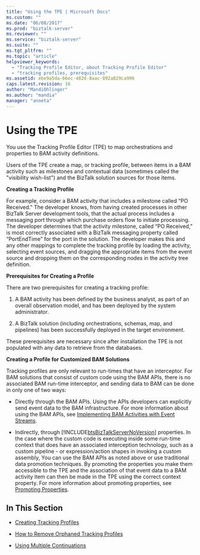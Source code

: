 ```yaml
---
title: "Using the TPE | Microsoft Docs"
ms.custom: ""
ms.date: "06/08/2017"
ms.prod: "biztalk-server"
ms.reviewer: ""
ms.service: "biztalk-server"
ms.suite: ""
ms.tgt_pltfrm: ""
ms.topic: "article"
helpviewer_keywords: 
  - "Tracking Profile Editor, about Tracking Profile Editor"
  - "tracking profiles, prerequisites"
ms.assetid: ebe9a5da-66ec-482d-8aac-892a829ca996
caps.latest.revision: 16
author: "MandiOhlinger"
ms.author: "mandia"
manager: "anneta"
---
```

# Using the TPE
You use the Tracking Profile Editor (TPE) to map orchestrations and properties to BAM activity definitions.  
  
 Users of the TPE create a map, or tracking profile, between items in a BAM activity such as milestones and contextual data (sometimes called the "visibility wish-list") and the BizTalk solution sources for those items.  
  
 **Creating a Tracking Profile**  
  
 For example, consider a BAM activity that includes a milestone called “PO Received.” The developer knows, from having created processes in other BizTalk Server development tools, that the actual process includes a messaging port through which purchase orders flow to initiate processing. The developer determines that the activity milestone, called “PO Received,” is most correctly associated with a BizTalk messaging property called “PortEndTime” for the port in the solution. The developer makes this and any other mappings to complete the tracking profile by loading the activity, selecting event sources, and dragging the appropriate items from the event source and dropping them on the corresponding nodes in the activity tree definition.  
  
 **Prerequisites for Creating a Profile**  
  
 There are two prerequisites for creating a tracking profile:  
  
1.  A BAM activity has been defined by the business analyst, as part of an overall observation model, and has been deployed by the system administrator.  
  
2.  A BizTalk solution (including orchestrations, schemas, map, and pipelines) has been successfully deployed in the target environment.  
  
 These prerequisites are necessary since after installation the TPE is not populated with any data to retrieve from the databases.  
  
 **Creating a Profile for Customized BAM Solutions**  
  
 Tracking profiles are only relevant to run-times that have an interceptor. For BAM solutions that consist of custom code using the BAM APIs, there is no associated BAM run-time interceptor, and sending data to BAM can be done in only one of two ways:  
  
-   Directly through the BAM APIs. Using the APIs developers can explicitly send event data to the BAM infrastructure. For more information about using the BAM APIs, see [Implementing BAM Activities with Event Streams](../core/implementing-bam-activities-with-event-streams.md).  
  
-   Indirectly, through [!INCLUDE[btsBizTalkServerNoVersion](../includes/btsbiztalkservernoversion-md.md)] properties. In the case where the custom code is executing inside some run-time context that does have an associated interception technology, such as a custom pipeline - or expression/action shapes in invoking a custom assembly, You can use the BAM APIs as noted above or use traditional data promotion techniques. By promoting the properties you make them accessible to the TPE and the association of that event data to a BAM activity item can then be made in the TPE using the correct context property. For more information about promoting properties, see [Promoting Properties](../core/promoting-properties.md).  
  
## In This Section  
  
-   [Creating Tracking Profiles](../core/creating-tracking-profiles.md)  
  
-   [How to Remove Orphaned Tracking Profiles](../core/how-to-remove-orphaned-tracking-profiles.md)  
  
-   [Using Multiple Continuations](../core/using-multiple-continuations.md)